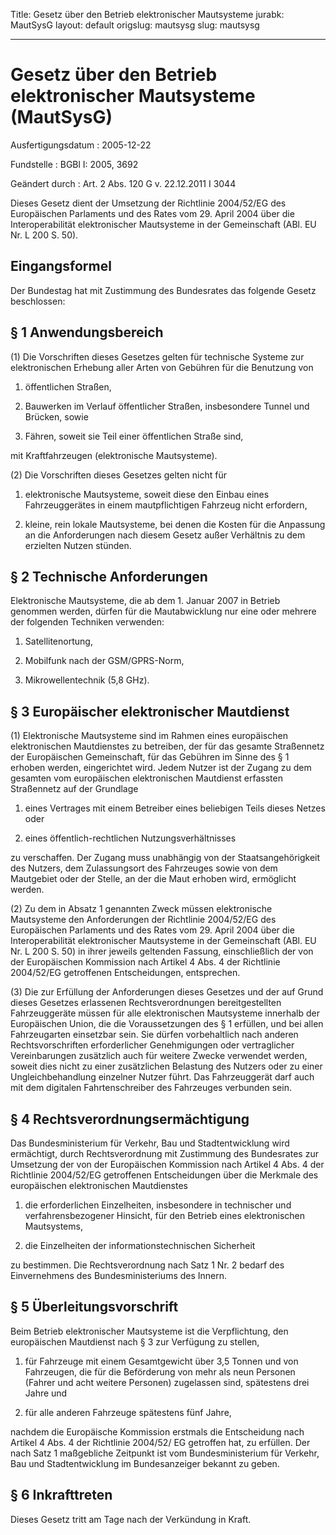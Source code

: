 Title: Gesetz über den Betrieb elektronischer Mautsysteme
jurabk: MautSysG
layout: default
origslug: mautsysg
slug: mautsysg

---

# Gesetz über den Betrieb elektronischer Mautsysteme (MautSysG)

Ausfertigungsdatum
:   2005-12-22

Fundstelle
:   BGBl I: 2005, 3692

Geändert durch
:   Art. 2 Abs. 120 G v. 22.12.2011 I 3044

Dieses Gesetz dient der Umsetzung der Richtlinie 2004/52/EG des
Europäischen Parlaments und des Rates vom 29. April 2004 über die
Interoperabilität elektronischer Mautsysteme in der Gemeinschaft (ABl.
EU Nr. L 200 S. 50).


## Eingangsformel

Der Bundestag hat mit Zustimmung des Bundesrates das folgende Gesetz
beschlossen:


## § 1 Anwendungsbereich

(1) Die Vorschriften dieses Gesetzes gelten für technische Systeme zur
elektronischen Erhebung aller Arten von Gebühren für die Benutzung von

1.  öffentlichen Straßen,


2.  Bauwerken im Verlauf öffentlicher Straßen, insbesondere Tunnel und
    Brücken, sowie


3.  Fähren, soweit sie Teil einer öffentlichen Straße sind,



mit Kraftfahrzeugen (elektronische Mautsysteme).

(2) Die Vorschriften dieses Gesetzes gelten nicht für

1.  elektronische Mautsysteme, soweit diese den Einbau eines
    Fahrzeuggerätes in einem mautpflichtigen Fahrzeug nicht erfordern,


2.  kleine, rein lokale Mautsysteme, bei denen die Kosten für die
    Anpassung an die Anforderungen nach diesem Gesetz außer Verhältnis zu
    dem erzielten Nutzen stünden.





## § 2 Technische Anforderungen

Elektronische Mautsysteme, die ab dem 1. Januar 2007 in Betrieb
genommen werden, dürfen für die Mautabwicklung nur eine oder mehrere
der folgenden Techniken verwenden:

1.  Satellitenortung,


2.  Mobilfunk nach der GSM/GPRS-Norm,


3.  Mikrowellentechnik (5,8 GHz).





## § 3 Europäischer elektronischer Mautdienst

(1) Elektronische Mautsysteme sind im Rahmen eines europäischen
elektronischen Mautdienstes zu betreiben, der für das gesamte
Straßennetz der Europäischen Gemeinschaft, für das Gebühren im Sinne
des § 1 erhoben werden, eingerichtet wird. Jedem Nutzer ist der Zugang
zu dem gesamten vom europäischen elektronischen Mautdienst erfassten
Straßennetz auf der Grundlage

1.  eines Vertrages mit einem Betreiber eines beliebigen Teils dieses
    Netzes oder


2.  eines öffentlich-rechtlichen Nutzungsverhältnisses



zu verschaffen. Der Zugang muss unabhängig von der Staatsangehörigkeit
des Nutzers, dem Zulassungsort des Fahrzeuges sowie von dem Mautgebiet
oder der Stelle, an der die Maut erhoben wird, ermöglicht werden.

(2) Zu dem in Absatz 1 genannten Zweck müssen elektronische
Mautsysteme den Anforderungen der Richtlinie 2004/52/EG des
Europäischen Parlaments und des Rates vom 29. April 2004 über die
Interoperabilität elektronischer Mautsysteme in der Gemeinschaft (ABl.
EU Nr. L 200 S. 50) in ihrer jeweils geltenden Fassung, einschließlich
der von der Europäischen Kommission nach Artikel 4 Abs. 4 der
Richtlinie 2004/52/EG getroffenen Entscheidungen, entsprechen.

(3) Die zur Erfüllung der Anforderungen dieses Gesetzes und der auf
Grund dieses Gesetzes erlassenen Rechtsverordnungen bereitgestellten
Fahrzeuggeräte müssen für alle elektronischen Mautsysteme innerhalb
der Europäischen Union, die die Voraussetzungen des § 1 erfüllen, und
bei allen Fahrzeugarten einsetzbar sein. Sie dürfen vorbehaltlich nach
anderen Rechtsvorschriften erforderlicher Genehmigungen oder
vertraglicher Vereinbarungen zusätzlich auch für weitere Zwecke
verwendet werden, soweit dies nicht zu einer zusätzlichen Belastung
des Nutzers oder zu einer Ungleichbehandlung einzelner Nutzer führt.
Das Fahrzeuggerät darf auch mit dem digitalen Fahrtenschreiber des
Fahrzeuges verbunden sein.


## § 4 Rechtsverordnungsermächtigung

Das Bundesministerium für Verkehr, Bau und Stadtentwicklung wird
ermächtigt, durch Rechtsverordnung mit Zustimmung des Bundesrates zur
Umsetzung der von der Europäischen Kommission nach Artikel 4 Abs. 4
der Richtlinie 2004/52/EG getroffenen Entscheidungen über die Merkmale
des europäischen elektronischen Mautdienstes

1.  die erforderlichen Einzelheiten, insbesondere in technischer und
    verfahrensbezogener Hinsicht, für den Betrieb eines elektronischen
    Mautsystems,


2.  die Einzelheiten der informationstechnischen Sicherheit



zu bestimmen. Die Rechtsverordnung nach Satz 1 Nr. 2 bedarf des
Einvernehmens des Bundesministeriums des Innern.


## § 5 Überleitungsvorschrift

Beim Betrieb elektronischer Mautsysteme ist die Verpflichtung, den
europäischen Mautdienst nach § 3 zur Verfügung zu stellen,

1.  für Fahrzeuge mit einem Gesamtgewicht über 3,5 Tonnen und von
    Fahrzeugen, die für die Beförderung von mehr als neun Personen (Fahrer
    und acht weitere Personen) zugelassen sind, spätestens drei Jahre und


2.  für alle anderen Fahrzeuge spätestens fünf Jahre,



nachdem die Europäische Kommission erstmals die Entscheidung nach
Artikel 4 Abs. 4 der Richtlinie 2004/52/ EG getroffen hat, zu
erfüllen. Der nach Satz 1 maßgebliche Zeitpunkt ist vom
Bundesministerium für Verkehr, Bau und Stadtentwicklung im
Bundesanzeiger bekannt zu geben.


## § 6 Inkrafttreten

Dieses Gesetz tritt am Tage nach der Verkündung in Kraft.

